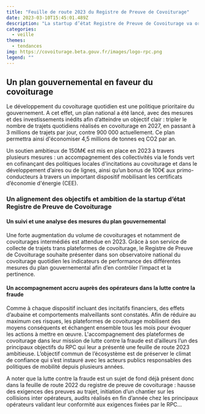 ```yaml
---
title: "Feuille de route 2023 du Registre de Preuve de Covoiturage"
date: 2023-03-10T15:45:01.489Z
description: "La startup d’état Registre de Preuve de Covoiturage va organiser un suivi et une analyse des mesures du plan gouvernemental en faveur du covoiturage ainsi qu'un accompagnement accru auprès des opérateurs dans la lutte contre la fraude"
categories: 
  - veille
themes: 
  - tendances
img: https://covoiturage.beta.gouv.fr/images/logo-rpc.png
legend: ""
---
```


## Un plan gouvernemental en faveur du covoiturage
Le développement du covoiturage quotidien est une politique prioritaire du gouvernement. A cet effet, un plan national a été lancé, avec des mesures et des investissements inédits afin d’atteindre un objectif clair : 
tripler le nombre de trajets quotidiens réalisés en covoiturage en 2027, en passant à 3 millions de trajets par jour, contre 900 000 actuellement. Ce plan permettra ainsi d'économiser 4,5 millions de tonnes eq CO2 par an. 

Un soutien ambitieux de 150M€ est mis en place en 2023 à travers plusieurs mesures : un accompagnement des collectivités via le fonds vert en cofinançant des politiques locales d'incitations au covoiturage et dans le développement d’aires ou de lignes, ainsi qu’un bonus de 100€ aux primo-conducteurs à travers un important dispositif mobilisant les certificats d’économie d'énergie (CEE).

### Un alignement des objectifs et ambition de la startup d’état Registre de Preuve de Covoiturage

#### Un suivi et une analyse des mesures du plan gouvernemental
Une forte augmentation du volume de covoiturages et notamment de covoiturages intermédiés est attendue en 2023. Grâce à son service de collecte de trajets trans plateformes de covoiturage, le Registre de Preuve de Covoiturage souhaite présenter dans son observatoire national du covoiturage quotidien les indicateurs de performance des différentes mesures du plan gouvernemental afin d’en contrôler l’impact et la pertinence. 

#### Un accompagnement accru auprès des opérateurs dans la lutte contre la fraude
Comme à chaque dispositif incluant des incitatifs financiers, des effets d’aubaine et comportements malveillants sont constatés. 
Afin de réduire au maximum ces risques, les plateformes de covoiturage mobilisent des moyens conséquents et échangent ensemble tous les mois pour évoquer les actions à mettre en œuvre. 
L'accompagnement des plateformes de covoiturage dans leur mission de lutte contre la fraude est d’ailleurs l’un des principaux objectifs du RPC qui leur a présenté une feuille de route 2023 ambitieuse.
L’objectif commun de l’écosystème est de préserver le climat de confiance qui s’est instauré avec les acteurs publics responsables des politiques de mobilité depuis plusieurs années. 

A noter que la lutte contre la fraude est un sujet de fond déjà présent donc dans la feuille de route 2022 du registre de preuve de covoiturage : hausse des exigences des preuves au trajet, initiation d’un chantier sur les collisions inter opérateurs, audits réalisés en fin d’année chez les principaux opérateurs validant leur conformité aux exigences fixées par le RPC…

